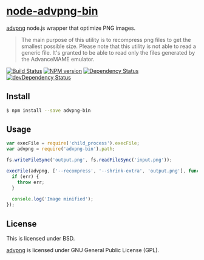 # [node-advpng-bin](https://npmjs.org/package/advpng-bin)

[advpng](http://advancemame.sourceforge.net/doc-advpng.html) node.js wrapper that optimize PNG images.

> The main purpose of this utility is to recompress png files to get the smallest possible size.
> Please note that this utility is not able to read a generic file. It's granted to be able to read only the files generated by the AdvanceMAME emulator.

[![Build Status](https://travis-ci.org/1000ch/node-advpng-bin.svg?branch=master)](https://travis-ci.org/1000ch/node-advpng-bin)
[![NPM version](https://badge.fury.io/js/advpng-bin.svg)](http://badge.fury.io/js/advpng-bin)
[![Dependency Status](https://david-dm.org/1000ch/node-advpng-bin.svg)](https://david-dm.org/1000ch/node-advpng-bin)
[![devDependency Status](https://david-dm.org/1000ch/node-advpng-bin/dev-status.svg)](https://david-dm.org/1000ch/node-advpng-bin#info=devDependencies)

## Install

```sh
$ npm install --save advpng-bin
```

## Usage

```js
var execFile = require('child_process').execFile;
var advpng = require('advpng-bin').path;

fs.writeFileSync('output.png', fs.readFileSync('input.png'));

execFile(advpng, ['--recompress', '--shrink-extra', 'output.png'], function (err) {
  if (err) {
    throw err;
  }
  
  console.log('Image minified');
});
```

## License

This is licensed under BSD.

[advpng](http://advancemame.sourceforge.net/doc-advpng.html) is licensed under GNU General Public License (GPL).
